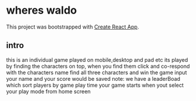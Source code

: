 # wheres waldo
This project was bootstrapped with [Create React App](https://github.com/facebook/create-react-app).

## intro
this is an individual game played on mobile,desktop and pad etc
its played by finding the characters on top, when you find them click and co-respond with the characters name 
find all three characters and win the game
input your name and your score would be saved 
note: we have a leaderBoad which sort players by game play time 
your game starts when yout select your play mode from home screen 

